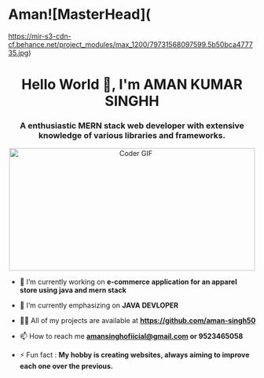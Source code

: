 # Aman![MasterHead](
https://mir-s3-cdn-cf.behance.net/project_modules/max_1200/79731568097599.5b50bca477735.jpg)

<h1 align="center">Hello World 👋, I'm AMAN KUMAR SINGHH</h1>
<h3 align="center">A enthusiastic MERN stack web developer with extensive knowledge of various libraries and frameworks.</h3>

<p align="center"> 
   <img alt="Coder GIF" height=250 width=500 src="https://media.giphy.com/media/L1R1tvI9svkIWwpVYr/giphy.gif?cid=ecf05e473h5yr0j9es61duizkzgisg81zsztr0rizevqpy7i&ep=v1_gifs_search&rid=giphy.gif&ct=g" />
<br>
 </p>

- 🔭 I’m currently working on **e-commerce application for an apparel store using java and mern stack**

- 🌱 I’m currently emphasizing on **JAVA DEVLOPER**

- 👨‍💻 All of my projects are available at **https://github.com/aman-singh50**

- 📫 How to reach me **amansinghofiicial@gmail.com or 9523465058**

- ⚡ Fun fact : **My hobby is creating websites, always aiming to improve each one over the previous.**

